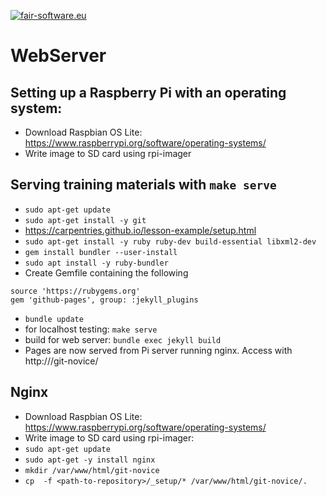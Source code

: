 [![fair-software.eu](https://img.shields.io/badge/fair--software.eu-%E2%97%8F%20%20%E2%97%8F%20%20%E2%97%8B%20%20%E2%97%8B%20%20%E2%97%8B-orange)](https://fair-software.eu)

# WebServer

## Setting up a Raspberry Pi with an operating system:
* Download Raspbian OS Lite: https://www.raspberrypi.org/software/operating-systems/
* Write image to SD card using rpi-imager

## Serving training materials with ```make serve```
* ```sudo apt-get update```
* ```sudo apt-get install -y git```
* https://carpentries.github.io/lesson-example/setup.html
* ```sudo apt-get install -y ruby ruby-dev build-essential libxml2-dev```
* ```gem install bundler --user-install```
* ```sudo apt install -y ruby-bundler ```
* Create Gemfile containing the following
```
source 'https://rubygems.org'
gem 'github-pages', group: :jekyll_plugins
```
* ```bundle update```
* for localhost testing: ```make serve```
* build for web server: ```bundle exec jekyll build ```
* Pages are now served from Pi server running nginx. Access with http://<ip-address>/git-novice/


## Nginx
* Download Raspbian OS Lite: https://www.raspberrypi.org/software/operating-systems/
* Write image to SD card using rpi-imager:
* ```sudo apt-get update```
* ```sudo apt-get -y install nginx```
* ```mkdir /var/www/html/git-novice```
* ```cp  -f <path-to-repository>/_setup/* /var/www/html/git-novice/.```
